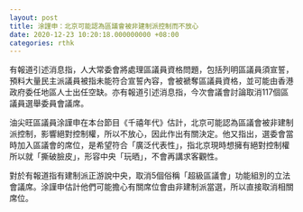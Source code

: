 ```yaml
---
layout: post
title: 涂謹申：北京可能認為區議會被非建制派控制而不放心
date: 2020-12-23 10:20:18.000000000 +08:00
categories: rthk
---
```


有報道引述消息指，人大常委會將處理區議員資格問題，包括列明區議員須宣誓，預料大量民主派議員被指未能符合宣誓內容，會被褫奪區議員資格，並可能由香港政府委任地區人士出任空缺。亦有報道引述消息指，今次會議會討論取消117個區議員選舉委員會議席。

油尖旺區議員涂謹申在本台節目《千禧年代》估計，北京可能認為區議會被非建制派控制，影響絕對控制權，所以不放心，因此作出有關決定。他又指出，選委會當時加入區議會的席位，是希望符合「廣泛代表性」，指北京現時想擁有絕對控制權所以就「撕破臉皮」，形容中央「玩晒」，不會再講求客觀性。

對於有報道指有建制派正游說中央，取消5個俗稱「超級區議會」功能組別的立法會議席。涂謹申估計他們可能擔心有關席位會由非建制派當選，所以直接取消相關席位。
